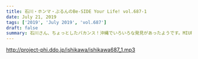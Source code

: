 ```yaml
---
title: 石川・ホンマ・ぶるんのBe-SIDE Your Life! vol.687-1
date: July 21, 2019
tags: ['2019', 'July 2019', 'vol.687']
draft: false
summary: 石川さん、ちょっとしたバカンス！沖縄でいろいろな発見があったようです。MIURA
---
```


http://project-phi.ddo.jp/ishikawa/ishikawa687_1.mp3